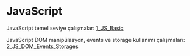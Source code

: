 # JavaScript
JavaScript temel seviye çalışmalar: [1_JS_Basic](https://github.com/Mesut-Y/JavaScript_Daily/tree/85371457f1e9996bfc19eff26b0628247f131b45/1_JS_Basic)

JavaScript DOM manipülasyon, events ve storage kullanımı çalışmaları: [2_JS_DOM_Events_Storages](https://github.com/Mesut-Y/JavaScript_Daily/tree/e129c4c573ebf842a428dbac67ff1fb515a3f1db/2_JS_DOM_Events_Storages)
